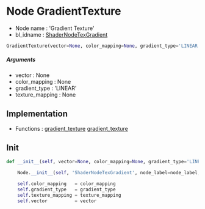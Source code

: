 # Node GradientTexture

- Node name : 'Gradient Texture'
- bl_idname : [ShaderNodeTexGradient](https://docs.blender.org/api/current/bpy.types.ShaderNodeTexGradient.html)


``` python
GradientTexture(vector=None, color_mapping=None, gradient_type='LINEAR', texture_mapping=None, node_label=None, node_color=None)
```
##### Arguments

- vector : None
- color_mapping : None
- gradient_type : 'LINEAR'
- texture_mapping : None

## Implementation

- Functions : [gradient_texture](/docs/GeoNodes/GeoNodesTree.md#gradient_texture) [gradient_texture](/docs/GeoNodes/GeoNodesTree.md#gradient_texture)

## Init

``` python
def __init__(self, vector=None, color_mapping=None, gradient_type='LINEAR', texture_mapping=None, node_label=None, node_color=None):

    Node.__init__(self, 'ShaderNodeTexGradient', node_label=node_label, node_color=node_color)

    self.color_mapping   = color_mapping
    self.gradient_type   = gradient_type
    self.texture_mapping = texture_mapping
    self.vector          = vector
```
